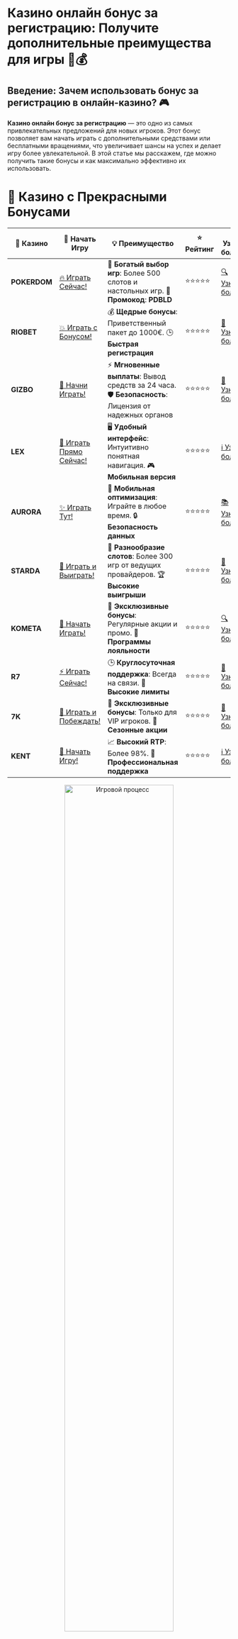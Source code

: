 # **Казино онлайн бонус за регистрацию: Получите дополнительные преимущества для игры** 🎉💰

## Введение: Зачем использовать бонус за регистрацию в онлайн-казино? 🎮

**Казино онлайн бонус за регистрацию** — это одно из самых привлекательных предложений для новых игроков. Этот бонус позволяет вам начать играть с дополнительными средствами или бесплатными вращениями, что увеличивает шансы на успех и делает игру более увлекательной. В этой статье мы расскажем, где можно получить такие бонусы и как максимально эффективно их использовать.

# 🌟 Казино с Прекрасными Бонусами

| 🎲 **Казино** | 🔗 **Начать Игру** | 💡 **Преимущество** | ⭐ **Рейтинг** | 🔗 **Узнать больше** | 🆕 **Новая информация** |
|--------------|---------------------|---------------------|----------------|----------------------|-------------------------|
| **POKERDOM**  | [🔥 Играть Сейчас!](https://brandplay.link/4k77v2yx) | 🎉 **Богатый выбор игр**: Более 500 слотов и настольных игр. 🎁 **Промокод**: **PDBLD** | ⭐⭐⭐⭐⭐ | [🔍 Узнать больше](https://brandplay.link/4k77v2yx) | 🏆 **Победители турниров** получают эксклюзивные подарки! |
| **RIOBET**    | [💥 Играть с Бонусом!](https://brandplay.link/7xBLTPyj) | 💰 **Щедрые бонусы**: Приветственный пакет до 1000€. 🕒 **Быстрая регистрация** | ⭐⭐⭐⭐⭐ | [📖 Узнать больше](https://brandplay.link/7xBLTPyj) | 💬 **Поддержка 24/7** для комфортной игры в любое время! |
| **GIZBO**     | [🚀 Начни Играть!](https://brandplay.link/bprXw4YV) | ⚡ **Мгновенные выплаты**: Вывод средств за 24 часа. 🛡️ **Безопасность**: Лицензия от надежных органов | ⭐⭐⭐⭐⭐ | [📝 Узнать больше](https://brandplay.link/bprXw4YV) | 🔒 **SSL-шифрование** для максимальной безопасности данных игроков. |
| **LEX**       | [💎 Играть Прямо Сейчас!](https://brandplay.link/zW4hdDFV) | 🖥️ **Удобный интерфейс**: Интуитивно понятная навигация. 🎮 **Мобильная версия** | ⭐⭐⭐⭐⭐ | [ℹ️ Узнать больше](https://brandplay.link/zW4hdDFV) | 📱 **Поддержка всех мобильных устройств** для удобства игры в любом месте. |
| **AURORA**    | [✨ Играть Тут!](https://10trafic-stat2.com/click/668546556bcc6313411604bd/6766/13032/subaccount) | 📱 **Мобильная оптимизация**: Играйте в любое время. 🔒 **Безопасность данных** | ⭐⭐⭐⭐⭐ | [📚 Узнать больше](https://10trafic-stat2.com/click/668546556bcc6313411604bd/6766/13032/subaccount) | 🌍 **Международная лицензия** на деятельность в разных странах. |
| **STARDА**    | [🎉 Играть и Выиграть!](https://brandplay.link/fB7xwRFL) | 🎰 **Разнообразие слотов**: Более 300 игр от ведущих провайдеров. 🏆 **Высокие выигрыши** | ⭐⭐⭐⭐⭐ | [🔎 Узнать больше](https://brandplay.link/fB7xwRFL) | 🎉 **Ежемесячные турниры** с крупными призами! |
| **KOMETA**    | [🎁 Начать Играть!](https://brandplay.link/8ZymQJV8) | 🎁 **Эксклюзивные бонусы**: Регулярные акции и промо. 🔄 **Программы лояльности** | ⭐⭐⭐⭐⭐ | [🔍 Узнать больше](https://brandplay.link/8ZymQJV8) | 🌟 **Персонализированные предложения** для долгосрочных игроков. |
| **R7**        | [⚡ Играть Сейчас!](https://brandplay.link/bMd3Yjsw) | 🕒 **Круглосуточная поддержка**: Всегда на связи. 💸 **Высокие лимиты** | ⭐⭐⭐⭐⭐ | [📖 Узнать больше](https://brandplay.link/bMd3Yjsw) | 🎯 **Рейтинг игроков** для лучших участников. |
| **7K**        | [🎯 Играть и Побеждать!](https://brandplay.link/BvQyFShp) | 🌟 **Эксклюзивные бонусы**: Только для VIP игроков. 🎉 **Сезонные акции** | ⭐⭐⭐⭐⭐ | [📝 Узнать больше](https://brandplay.link/BvQyFShp) | 🥇 **Особые привилегии** для постоянных игроков. |
| **KENT**      | [🔑 Начать Игру!](https://brandplay.link/Fv2WP3js) | 📈 **Высокий RTP**: Более 98%. 💼 **Профессиональная поддержка** | ⭐⭐⭐⭐⭐ | [ℹ️ Узнать больше](https://brandplay.link/Fv2WP3js) | 💬 **Поддержка на нескольких языках** для удобства игроков. |

<div align="center"> <img src="https://i.pinimg.com/originals/1d/b3/25/1db325483acbe642c6d4e6fdd73a4988.gif" alt="Игровой процесс" width="70%"> </div>
---

# 🚀 Быстрые Выигрыши и Поддержка

| 🎲 **Казино** | 🔗 **Начать Игру** | 💡 **Преимущество** | ⭐ **Рейтинг** | 🔗 **Узнать больше** | 🆕 **Новая информация** |
|--------------|---------------------|---------------------|----------------|----------------------|-------------------------|
| **GAMA**      | [🎯 Играть Прямо Сейчас!](https://brandplay.link/j6NMKsDz) | 🔍 **Интуитивный интерфейс**: Легкость использования. 🏅 **Престижные турниры** | ⭐⭐⭐⭐☆ | [🔎 Узнать больше](https://brandplay.link/j6NMKsDz) | 🏆 **Турниры с большими призами** каждый месяц. |
| **ONION**     | [💥 Играть и Выигрывать!](https://brandplay.link/zBGRVpQ9) | 🤑 **Низкие ставки**: Идеально для начинающих. 🔄 **Быстрые выводы** | ⭐⭐⭐⭐☆ | [🔍 Узнать больше](https://brandplay.link/zBGRVpQ9) | 🎮 **Казино для новичков** с простыми правилами. |
| **ЧЕМПИОН**   | [🏅 Играть в Турнире!](https://temon-gter.cfd/go/lRq?p80412p304504pcc44t17455) | 🏅 **Лояльная программа**: Награды за активность. 🎁 **Ежемесячные бонусы** | ⭐⭐⭐⭐☆ | [📖 Узнать больше](https://temon-gter.cfd/go/lRq?p80412p304504pcc44t17455) | 🥇 **Турниры и лояльность** — каждый шаг вознаграждается. |
| **VAVADA**    | [🚀 Играть Без Ожидания!](https://vavadapartner.pro/?promo=ea5c9275-6854-4505-94fc-95ab18221945-linkb2) | 🚀 **Быстрая регистрация**: Начните играть мгновенно. 🔐 **Безопасные транзакции** | ⭐⭐⭐⭐☆ | [📝 Узнать больше](https://vavadapartner.pro/?promo=ea5c9275-6854-4505-94fc-95ab18221945-linkb2) | 🏆 **Программа для новых игроков** с бонусами за регистрацию. |
| **FRIENDS**   | [🎉 Играть и Развлекаться!](https://gofriends.mba/linkb2) | 🤝 **Социальные игры**: Играйте с друзьями. 🌐 **Мультиплатформенность** | ⭐⭐⭐⭐☆ | [ℹ️ Узнать больше](https://gofriends.mba/linkb2) | 🎮 **Играйте с друзьями** и зарабатывайте бонусы за совместные действия. |
| **1WIN**      | [⚡ Играть и Выигрывать!](https://brandplay.link/smXVpBbG) | 🏆 **Спортивные ставки**: Широкий выбор видов спорта. 💵 **Высокие коэффициенты** | ⭐⭐⭐⭐☆ | [📚 Узнать больше](https://brandplay.link/smXVpBbG) | ⚽ **Бонусы на спортивные ставки** для активных игроков. |
| **DRIP**      | [💥 Играть Сразу!](https://drp-ircp01.com/c07e6a3db) | 🌐 **Инновационные игры**: Новейшие игровые технологии. 🛡️ **Высокая безопасность** | ⭐⭐⭐⭐☆ | [🔎 Узнать больше](https://drp-ircp01.com/c07e6a3db) | 🔧 **Инновационные функции** для удобства игры. |
| **JOYCASINO** | [🎰 Играть И Побеждать!](https://rpc30.call2me.pro/?/ru/registration?apkpop=0&partner=p24970p3291217pc98f) | 🎁 **Приятные бонусы**: Ежедневные акции и подарки. 🕹️ **Разнообразие игр** | ⭐⭐⭐⭐☆ | [🔍 Узнать больше](https://rpc30.call2me.pro/?/ru/registration?apkpop=0&partner=p24970p3291217pc98f) | 🎉 **Щедрые фриспины** для новых игроков. |
| **PLAYFORTUNA** | [🔥 Играть С Бонусом!](https://fortunapromo.net/alt/playfortuna/registration?0dc4a9362a71feb7e3f165fb8e766f70) | 🎉 **Регулярные акции**: Бонусы, фриспины и многое другое. 🏅 **Турниры** | ⭐⭐⭐⭐☆ | [📚 Узнать больше](https://fortunapromo.net/alt/playfortuna/registration?0dc4a9362a71feb7e3f165fb8e766f70) | 🎯 **Выгодные предложения** на популярные игры. |
| **SYKAA**     | [💸 Играть Сейчас!](https://s-two-way.com/?source=linkb2&pid=30697) | 💸 **Доступные ставки**: Идеально для новичков. 🎁 **Щедрые бонусы** | ⭐⭐⭐⭐☆ | [🔍 Узнать больше](https://s-two-way.com/?source=linkb2&pid=30697) | 💥 **Акции с большими бонусами** для новичков и опытных игроков. |

<div align="center"> <img src="https://schaeffers-cdn.s3.amazonaws.com/images/default-source/schaeffers-cdn-images/default-images/sectors/bigstock-casino-gambling-concept-with-f-369012793.jpg?sfvrsn=493ad806_4" alt="Игровой процесс" width="70%"> </div>
---

# 💸 Казино с Привлекательными Программами Лояльности

| 🎲 **Казино** | 🔗 **Начать Игру** | 💡 **Преимущество** | ⭐ **Рейтинг** | 🔗 **Узнать больше** | 🆕 **Новая информация** |
|--------------|---------------------|---------------------|----------------|----------------------|-------------------------|
| **KOMETA**    | [🎯 Начни Играть!](https://brandplay.link/8ZymQJV8) | 🎁 **Эксклюзивные бонусы**: Регулярные акции и промо. 🔄 **Программы лояльности** | ⭐⭐⭐⭐⭐ | [🔍 Узнать больше](https://brandplay.link/8ZymQJV8) | 🌟 **Персонализированные предложения** для долгосрочных игроков. |
| **1Xslots**   | [🏅 Играть Прямо Сейчас!](https://brandplay.link/hSB1khtr) | 🎉 **Множество акций**: Еженедельные бонусы и турниры. 🛡️ **Безопасность** | ⭐⭐⭐⭐⭐ | [📚 Узнать больше](https://brandplay.link/hSB1khtr) | 🏅 **Награды за активность**: участники программы лояльности получают специальные привилегии. |
| **R7**        | [🚀 Играть Сейчас!](https://brandplay.link/bMd3Yjsw) | 🕒 **Круглосуточная поддержка**: Всегда на связи. 💸 **Высокие лимиты** | ⭐⭐⭐⭐⭐ | [📖 Узнать больше](https://brandplay.link/bMd3Yjsw) | 💬 **VIP-поддержка** для постоянных игроков с приоритетом. |

<div align="center"> <img src="https://i.pinimg.com/originals/1d/b3/25/1db325483acbe642c6d4e6fdd73a4988.gif" alt="Игровой процесс" width="70%"> </div>
---

---

## 1. **Преимущества бонусов за регистрацию** 🏆

### 1.1 **Бесплатные средства для игры** 💸

Бонус за регистрацию — это возможность получить дополнительные деньги на ваш игровой счет сразу после создания аккаунта. Эти средства могут быть использованы для ставок на слоты, настольные игры и другие развлечения в казино.

### 1.2 **Фриспины для бесплатных вращений** 🎰

Многие онлайн-казино предлагают бесплатные вращения на популярных слотах как часть бонуса за регистрацию. Это отличный способ испытать удачу без вложений, получив шанс на выигрыш.

### 1.3 **Пробное знакомство с казино** 🔍

Использование бонуса за регистрацию дает возможность новичкам познакомиться с казино и его предложениями, не рискуя своими средствами. Это также помогает лучше понять интерфейс и выбрать игры, которые вам нравятся.

---

## 2. **Где получить бонус за регистрацию в онлайн-казино?** 🌍

### 2.1 **Pokerdom** 🃏

**Pokerdom** предлагает щедрый бонус для новых игроков, который можно использовать для ставок на различные игры. После регистрации вам предоставляется бонус, который может включать как деньги на счету, так и фриспины.

- **Тип бонуса**: До 100% на первый депозит + фриспины.
- **Условия**: Регистрация и пополнение счета.
- **Игр**: Слоты, покер, рулетка и другие.

### 2.2 **Riobet** 💰

**Riobet** — это казино с хорошими бонусами за регистрацию, которые включают в себя бонусы на депозит и бесплатные вращения на популярных слотах. Это отличное место для новичков.

- **Тип бонуса**: Бонусы на депозит и фриспины.
- **Условия**: Регистрация и внесение первого депозита.
- **Игр**: Большой выбор слотов и настольных игр.

### 2.3 **Gizbo** 🎮

**Gizbo** предлагает бонус за регистрацию, который помогает новичкам начать свою игровую карьеру с дополнительными средствами. Вы также можете воспользоваться фриспинами для бесплатных вращений.

- **Тип бонуса**: Приветственный бонус на депозит и фриспины.
- **Условия**: Создание аккаунта и внесение депозита.
- **Игр**: Слоты, настольные игры, покер.

### 2.4 **LEX** 🔥

**LEX** предоставляет отличный бонус за регистрацию, который можно использовать для игры на различных слотах и других играх. Это идеальный выбор для новичков, которые хотят получить дополнительные средства для ставок.

- **Тип бонуса**: До 150% на первый депозит.
- **Условия**: Регистрация и пополнение счета.
- **Игр**: Слоты, рулетка, карточные игры.

---

## 3. **Как правильно использовать бонус за регистрацию?** 📋

### 3.1 **Читайте условия бонуса** 📚

Перед тем как принять бонус за регистрацию, внимательно изучите условия его использования. Важно понимать, какие требования к ставкам (wagering) нужно выполнить, чтобы вывести выигранные средства.

### 3.2 **Играйте на слотах с низкой ставкой** 🎰

Чтобы продлить игру и увеличить шансы на выполнение условий бонуса, играйте на слотах с низкими ставками. Это позволит вам дольше оставаться в игре и снизить риски потерь.

### 3.3 **Используйте фриспины правильно** 🎁

Если бонус включает фриспины, используйте их на слотах, которые дают вам наибольшие шансы на выигрыш. Обычно эти фриспины используются на самых популярных играх, которые имеют хорошие выплаты.

---

## 4. **Как выбрать лучшее онлайн-казино с бонусом за регистрацию?** 🏅

### 4.1 **Проверяйте лицензии и безопасность** 🔐

Выбирая казино, обязательно убедитесь, что оно имеет лицензию и предоставляет безопасные способы пополнения и вывода средств. Надежные казино используют современные технологии для защиты данных и денежных транзакций.

### 4.2 **Сравнивайте бонусные предложения** 💎

Разные казино предлагают разные бонусы за регистрацию. Некоторые казино предлагают деньги на депозит, другие — фриспины. Сравните предложения и выберите самое выгодное для вас.

### 4.3 **Читайте отзывы игроков** 📝

Отзывы других игроков могут помочь вам лучше понять, как работает казино, насколько быстро выплачиваются выигрыши и какие бонусы действительно полезны.

---

## 5. **Заключение: Начните с бонусом за регистрацию и выигрывайте!** 🏆

**Казино онлайн бонус за регистрацию** — это отличная возможность для новичков начать играть с дополнительными средствами и фриспинами. Это позволяет испытать удачу без риска потерять свои деньги и оценить возможности казино. Выбирайте лучшие онлайн-казино, читайте условия бонусов и начинайте выигрывать уже сегодня!

---

Получите свой бонус за регистрацию и наслаждайтесь игрой в любимые слоты! 🎰💥
